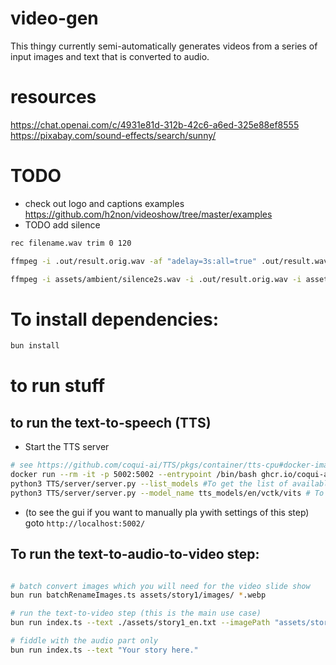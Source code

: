 # video-gen

This thingy currently semi-automatically generates videos from a series of input images and text that is converted to audio.

# resources

https://chat.openai.com/c/4931e81d-312b-42c6-a6ed-325e88ef8555
https://pixabay.com/sound-effects/search/sunny/


# TODO

- check out logo and captions examples https://github.com/h2non/videoshow/tree/master/examples
- TODO add silence 
```bash
rec filename.wav trim 0 120 

ffmpeg -i .out/result.orig.wav -af "adelay=3s:all=true" .out/result.wav

ffmpeg -i assets/ambient/silence2s.wav -i .out/result.orig.wav -i assets/ambient/silence10s.wav -filter_complex "[0:a][1:a][2:a]concat=n=3:v=0:a=1[a]" -map "[a]" .out/result.wav

```
# To install dependencies:

```bash
bun install
```

# to run stuff


## to run the text-to-speech (TTS)

- Start the TTS server

```bash
# see https://github.com/coqui-ai/TTS/pkgs/container/tts-cpu#docker-image
docker run --rm -it -p 5002:5002 --entrypoint /bin/bash ghcr.io/coqui-ai/tts-cpu
python3 TTS/server/server.py --list_models #To get the list of available models
python3 TTS/server/server.py --model_name tts_models/en/vctk/vits # To start a server
```

- (to see the gui if you want to manually pla ywith settings of this step) goto `http://localhost:5002/`


## To run the text-to-audio-to-video step:

```bash

# batch convert images which you will need for the video slide show
bun run batchRenameImages.ts assets/story1/images/ *.webp

# run the text-to-video step (this is the main use case)
bun run index.ts --text ./assets/story1_en.txt --imagePath "assets/story1/images/img%03d.webp" -o .out

# fiddle with the audio part only
bun run index.ts --text "Your story here."


```

